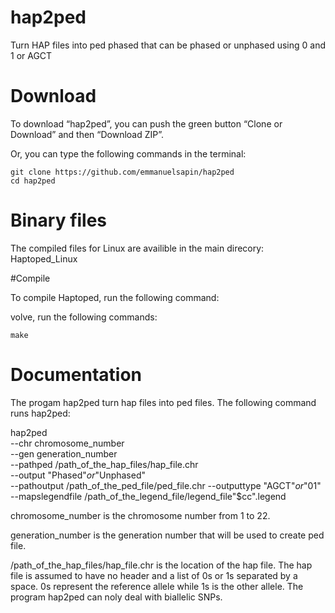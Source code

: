 # hap2ped

Turn HAP files into ped phased that can be phased or unphased using 0 and 1 or AGCT 

# Download

To download “hap2ped”, you can push the green button “Clone or Download” and then “Download ZIP”.

Or, you can type the following commands in the terminal:

    git clone https://github.com/emmanuelsapin/hap2ped
    cd hap2ped


# Binary files

The compiled files for Linux are availible in the main direcory: Haptoped_Linux

#Compile

To compile Haptoped, run the following command:

volve, run the following commands:

    make


# Documentation

The progam hap2ped turn hap files into ped files. The following command runs hap2ped:


   hap2ped \
	--chr chromosome_number \
	--gen generation_number \
	--pathped /path_of_the_hap_files/hap_file.chr \
	--output "Phased"_or_"Unphased" \
	--pathoutput /path_of_the_ped_file/ped_file.chr
	--outputtype "AGCT"_or_"01" \
	--mapslegendfile /path_of_the_legend_file/legend_file"$cc".legend

chromosome_number is the chromosome number from 1 to 22.

generation_number is the generation number that will be used to create ped file.

/path_of_the_hap_files/hap_file.chr is the location of the hap file. The hap file is assumed to have no header and a list of 0s or 1s separated by a space. 0s represent the reference allele while 1s is the other allele. The program hap2ped can noly deal with biallelic SNPs.   


